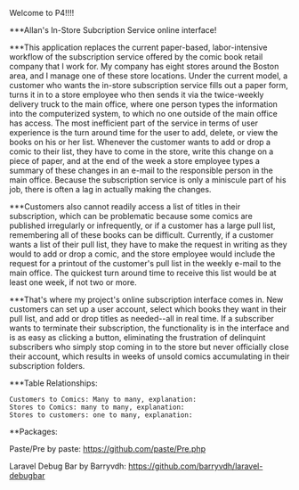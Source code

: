 Welcome to P4!!!!

***Allan's In-Store Subcription Service online interface!

***This application replaces the current paper-based, labor-intensive workflow of the subscription service offered by the comic book retail company that I work for. My company has eight stores around the Boston area, and I manage one of these store locations. Under the current model, a customer who wants the in-store subscription service fills out a paper form, turns it in to a store employee who then sends it via the twice-weekly delivery truck to the main office, where one person types the information into the computerized system, to which no one outside of the main office has access. The most inefficient part of the service in terms of user experience is the turn around time for the user to add, delete, or view the books on his or her list. Whenever the customer wants to add or drop a comic to their list, they have to come in the store, write this change on a piece of paper, and at the end of the week a store employee types a summary of these changes in an e-mail to the responsible person in the main office. Because the subscription service is only a miniscule part of his job, there is often a lag in actually making the changes. 

***Customers also cannot readily access a list of titles in their subscription, which can be problematic because some comics are published irregularly or infrequently, or if a customer has a large pull list, remembering all of these books can be difficult. Currently, if a customer wants a list of their pull list, they have to make the request in writing as they would to add or drop a comic, and the store employee would include the request for a printout of the customer's pull list in the weekly e-mail to the main office. The quickest turn around time to receive this list would be at least one week, if not two or more. 

***That's where my project's online subscription interface comes in. New customers can set up a user account, select which books they want in their pull list, and add or drop titles as needed--all in real time. If a subscriber wants to terminate their subscription, the functionality is in the interface and is as easy as clicking a button, eliminating the frustration of delinquint subscribers who simply stop coming in to the store but never officially close their account, which results in weeks of unsold comics accumulating in their subscription folders. 










***Table Relationships:

	Customers to Comics: Many to many, explanation:
	Stores to Comics: many to many, explanation:
	Stores to customers: one to many, explanation:












**Packages:

Paste/Pre by paste:  https://github.com/paste/Pre.php

Laravel Debug Bar by  Barryvdh:  https://github.com/barryvdh/laravel-debugbar

